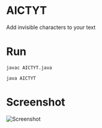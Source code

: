 # AICTYT
Add invisible characters to your text

# Run
`javac AICTYT.java`

`java AICTYT`

# Screenshot
![Screenshot](https://postimg.cc/H8ThrdVF)
